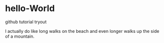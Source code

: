 # hello-World
github tutorial tryout 

I actually do like long walks on the beach and even longer walks up the side of a mountain.
